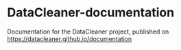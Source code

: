 # DataCleaner-documentation
Documentation for the DataCleaner project, published on https://datacleaner.github.io/documentation
